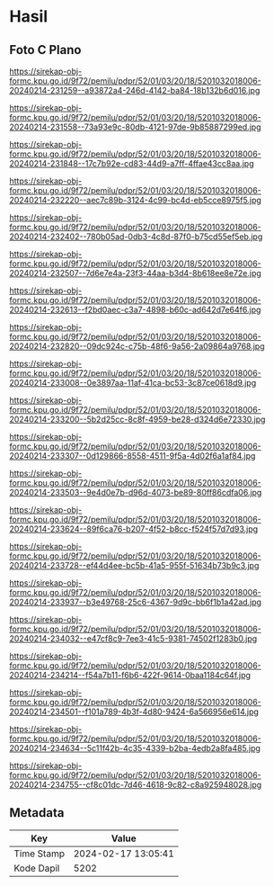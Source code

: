 # Hasil

## Foto C Plano

https://sirekap-obj-formc.kpu.go.id/9f72/pemilu/pdpr/52/01/03/20/18/5201032018006-20240214-231259--a93872a4-246d-4142-ba84-18b132b6d016.jpg

https://sirekap-obj-formc.kpu.go.id/9f72/pemilu/pdpr/52/01/03/20/18/5201032018006-20240214-231558--73a93e9c-80db-4121-97de-9b85887299ed.jpg

https://sirekap-obj-formc.kpu.go.id/9f72/pemilu/pdpr/52/01/03/20/18/5201032018006-20240214-231848--17c7b92e-cd83-44d9-a7ff-4ffae43cc8aa.jpg

https://sirekap-obj-formc.kpu.go.id/9f72/pemilu/pdpr/52/01/03/20/18/5201032018006-20240214-232220--aec7c89b-3124-4c99-bc4d-eb5cce8975f5.jpg

https://sirekap-obj-formc.kpu.go.id/9f72/pemilu/pdpr/52/01/03/20/18/5201032018006-20240214-232402--780b05ad-0db3-4c8d-87f0-b75cd55ef5eb.jpg

https://sirekap-obj-formc.kpu.go.id/9f72/pemilu/pdpr/52/01/03/20/18/5201032018006-20240214-232507--7d6e7e4a-23f3-44aa-b3d4-8b618ee8e72e.jpg

https://sirekap-obj-formc.kpu.go.id/9f72/pemilu/pdpr/52/01/03/20/18/5201032018006-20240214-232613--f2bd0aec-c3a7-4898-b60c-ad642d7e64f6.jpg

https://sirekap-obj-formc.kpu.go.id/9f72/pemilu/pdpr/52/01/03/20/18/5201032018006-20240214-232820--09dc924c-c75b-48f6-9a56-2a09864a9768.jpg

https://sirekap-obj-formc.kpu.go.id/9f72/pemilu/pdpr/52/01/03/20/18/5201032018006-20240214-233008--0e3897aa-11af-41ca-bc53-3c87ce0618d9.jpg

https://sirekap-obj-formc.kpu.go.id/9f72/pemilu/pdpr/52/01/03/20/18/5201032018006-20240214-233200--5b2d25cc-8c8f-4959-be28-d324d6e72330.jpg

https://sirekap-obj-formc.kpu.go.id/9f72/pemilu/pdpr/52/01/03/20/18/5201032018006-20240214-233307--0d129866-8558-4511-9f5a-4d02f6a1af84.jpg

https://sirekap-obj-formc.kpu.go.id/9f72/pemilu/pdpr/52/01/03/20/18/5201032018006-20240214-233503--9e4d0e7b-d96d-4073-be89-80ff86cdfa06.jpg

https://sirekap-obj-formc.kpu.go.id/9f72/pemilu/pdpr/52/01/03/20/18/5201032018006-20240214-233624--89f6ca76-b207-4f52-b8cc-f524f57d7d93.jpg

https://sirekap-obj-formc.kpu.go.id/9f72/pemilu/pdpr/52/01/03/20/18/5201032018006-20240214-233728--ef44d4ee-bc5b-41a5-955f-51634b73b9c3.jpg

https://sirekap-obj-formc.kpu.go.id/9f72/pemilu/pdpr/52/01/03/20/18/5201032018006-20240214-233937--b3e49768-25c6-4367-9d9c-bb6f1b1a42ad.jpg

https://sirekap-obj-formc.kpu.go.id/9f72/pemilu/pdpr/52/01/03/20/18/5201032018006-20240214-234032--e47cf8c9-7ee3-41c5-9381-74502f1283b0.jpg

https://sirekap-obj-formc.kpu.go.id/9f72/pemilu/pdpr/52/01/03/20/18/5201032018006-20240214-234214--f54a7b11-f6b6-422f-9614-0baa1184c64f.jpg

https://sirekap-obj-formc.kpu.go.id/9f72/pemilu/pdpr/52/01/03/20/18/5201032018006-20240214-234501--f101a789-4b3f-4d80-9424-6a566956e614.jpg

https://sirekap-obj-formc.kpu.go.id/9f72/pemilu/pdpr/52/01/03/20/18/5201032018006-20240214-234634--5c11f42b-4c35-4339-b2ba-4edb2a8fa485.jpg

https://sirekap-obj-formc.kpu.go.id/9f72/pemilu/pdpr/52/01/03/20/18/5201032018006-20240214-234755--cf8c01dc-7d46-4618-9c82-c8a925948028.jpg


## Metadata

| Key        | Value               |
| ---------- | ------------------- |
| Time Stamp | 2024-02-17 13:05:41 |
| Kode Dapil | 5202                |



